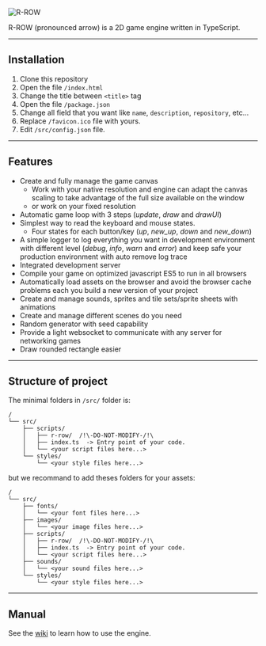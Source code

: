 ![R-ROW](/favicon.ico "R-ROW")

R-ROW (pronounced arrow) is a 2D game engine written in TypeScript.

---

## Installation

1. Clone this repository
2. Open the file `/index.html`
3. Change the title between `<title>` tag
4. Open the file `/package.json`
5. Change all field that you want like `name`, `description`, `repository`, etc...
6. Replace `/favicon.ico` file with yours.
7. Edit `/src/config.json` file.

---

## Features

- Create and fully manage the game canvas
  - Work with your native resolution and engine can adapt the canvas scaling to take advantage of the full size available on the window
  - or work on your fixed resolution
- Automatic game loop with 3 steps (_update_, _draw_ and _drawUI_)
- Simplest way to read the keyboard and mouse states.
  - Four states for each button/key (_up_, _new_up_, _down_ and _new_down_)
- A simple logger to log everything you want in development environment with different level (_debug_, _info_, _warn_ and _error_) and keep safe your production environment with auto remove log trace
- Integrated development server
- Compile your game on optimized javascript ES5 to run in all browsers
- Automatically load assets on the browser and avoid the browser cache problems each you build a new version of your project
- Create and manage sounds, sprites and tile sets/sprite sheets with animations
- Create and manage different scenes do you need
- Random generator with seed capability
- Provide a light websocket to communicate with any server for networking games
- Draw rounded rectangle easier

---

## Structure of project

The minimal folders in `/src/` folder is:

```text
/
└── src/
    ├── scripts/
    │   ├── r-row/  /!\-DO-NOT-MODIFY-/!\
    │   ├── index.ts  -> Entry point of your code.
    │   └── <your script files here...>
    └── styles/
        └── <your style files here...>
```

but we recommand to add theses folders for your assets:

```text
/
└── src/
    ├── fonts/
    │   └── <your font files here...>
    ├── images/
    │   └── <your image files here...>
    ├── scripts/
    │   ├── r-row/  /!\-DO-NOT-MODIFY-/!\
    │   ├── index.ts  -> Entry point of your code.
    │   └── <your script files here...>
    ├── sounds/
    │   └── <your sound files here...>
    └── styles/
        └── <your style files here...>
```

---

## Manual

See the [wiki](https://github.com/TheMenerv/r-row/wiki) to learn how to use the engine.
